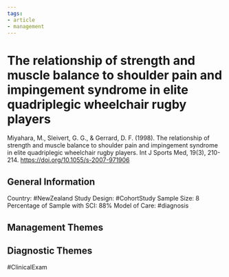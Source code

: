 ```yaml
---
tags:
- article
- management
---
```


# The relationship of strength and muscle balance to shoulder pain and impingement syndrome in elite quadriplegic wheelchair rugby players
Miyahara, M., Sleivert, G. G., & Gerrard, D. F. (1998). The relationship of strength and muscle balance to shoulder pain and impingement syndrome in elite quadriplegic wheelchair rugby players. Int J Sports Med, 19(3), 210-214. https://doi.org/10.1055/s-2007-971906 

## General Information
Country: #NewZealand
Study Design: #CohortStudy 
Sample Size: 8
Percentage of Sample with SCI: 88%
Model of Care: #diagnosis

## Management Themes


## Diagnostic Themes
#ClinicalExam 